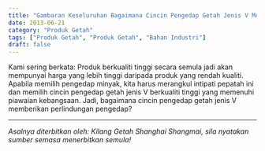 ```yaml
---
title: "Gambaran Keseluruhan Bagaimana Cincin Pengedap Getah Jenis V Memberikan Perlindungan Pengedap"
date: 2013-06-21
category: "Produk Getah"
tags: ["Produk Getah", "Produk Getah", "Bahan Industri"]
draft: false
---
```


Kami sering berkata: Produk berkualiti tinggi secara semula jadi akan mempunyai harga yang lebih tinggi daripada produk yang rendah kualiti. Apabila memilih pengedap minyak, kita harus merangkul intipati pepatah ini dan memilih cincin pengedap getah jenis V berkualiti tinggi yang memenuhi piawaian kebangsaan. Jadi, bagaimana cincin pengedap getah jenis V memberikan perlindungan pengedap?

---

*Asalnya diterbitkan oleh: Kilang Getah Shanghai Shangmai, sila nyatakan sumber semasa menerbitkan semula!*